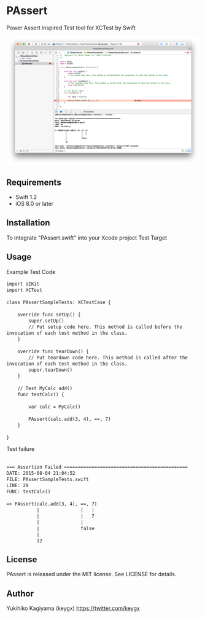 # PAssert

Power Assert inspired Test tool for XCTest by Swift

![](images/screen.png)


## Requirements
- Swift 1.2
- iOS 8.0 or later

## Installation

To integrate "PAssert.swift" into your Xcode project Test Target

## Usage

Example Test Code

```
import UIKit
import XCTest

class PAssertSampleTests: XCTestCase {
    
    override func setUp() {
        super.setUp()
        // Put setup code here. This method is called before the invocation of each test method in the class.
    }
    
    override func tearDown() {
        // Put teardown code here. This method is called after the invocation of each test method in the class.
        super.tearDown()
    }
    
    // Test MyCalc add()
    func testCalc() {
        
        var calc = MyCalc()
        
        PAssert(calc.add(3, 4), ==, 7)
    }
    
}

```

Test failure

```

=== Assertion Failed =============================================
DATE: 2015-08-04 21:04:52
FILE: PAssertSampleTests.swift
LINE: 29
FUNC: testCalc()

=> PAssert(calc.add(3, 4), ==, 7)
           |               |   |
           |               |   7
           |               |
           |               false
           |
           12

```

## License

PAssert is released under the MIT license. See LICENSE for details.

## Author

Yukihiko Kagiyama (keygx) <https://twitter.com/keygx>

